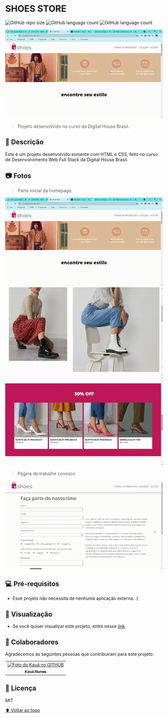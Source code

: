 # SHOES STORE

<!---Esses são exemplos. Veja https://shields.io para outras pessoas ou para personalizar este conjunto de escudos. Você pode querer incluir dependências, status do projeto e informações de licença aqui--->

![GitHub repo size](https://img.shields.io/github/languages/code-size/kauanunnes/shoes-store-project?style=for-the-badge)
![GitHub language count](https://img.shields.io/badge/LANGUAGE__COUNT-2-blue?style=for-the-badge)
![GitHub language count](https://img.shields.io/apm/l/vim-mode?style=for-the-badge)

<img src="media/photos/homepage-1.gif" alt="Home">

> Projeto desenvolvido no curso da Digital House Brasil.

## 📝 Descrição
Este é um projeto desenvolvido somente com HTML e CSS, feito no curso de Desenvolvimento Web Full Stack da Digital House Brasil.

## 📷 Fotos

> Parte inicial da homepage.
<img src="media/photos/homepage-1.gif" alt="exemplo imagem">
<img src="media/photos/homepage-2.gif" alt="exemplo imagem">
<img src="media/photos/homepage-3.gif" alt="exemplo imagem">

> Página de trabalhe conosco
<img src="media/photos/trabalhe-conosco.gif" alt="exemplo imagem">



## 💻 Pré-requisitos

* Esse projeto não necessita de nenhuma aplicação externa. :) 


## 🔗 Visualização

* Se você quiser visualizar este projeto, entre nesse [link](https://shoes-store-project.vercel.app/).


## 🤝 Colaboradores

Agradecemos às seguintes pessoas que contribuíram para este projeto:

<table>
  <tr>
    <td align="center">
      <a href="#">
        <img src="https://avatars.githubusercontent.com/u/62390986?v=4" width="100px;" alt="Foto do Kauã no GITHUB"/><br>
        <sub>
          <b>Kauã Nunes</b>
        </sub>
      </a>
    </td>
  </tr>
</table>


## 📝 Licença

MIT

[⬆ Voltar ao topo](#elixr)<br>